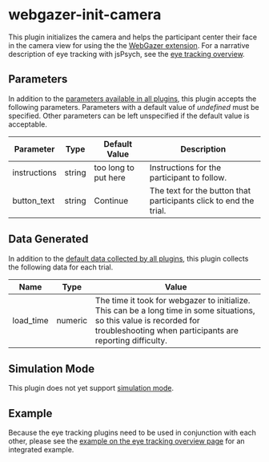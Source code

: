 # webgazer-init-camera

This plugin initializes the camera and helps the participant center their face in the camera view for using the the [WebGazer extension](../../extensions/webgazer). For a narrative description of eye tracking with jsPsych, see the [eye tracking overview](../../overview/eye-tracking). 

## Parameters

In addition to the [parameters available in all plugins](../overview/plugins.md#parameters-available-in-all-plugins), this plugin accepts the following parameters. Parameters with a default value of *undefined* must be specified. Other parameters can be left unspecified if the default value is acceptable.

Parameter | Type | Default Value | Description
----------|------|---------------|------------
instructions | string | too long to put here | Instructions for the participant to follow.
button_text | string | Continue | The text for the button that participants click to end the trial.

## Data Generated

In addition to the [default data collected by all plugins](../overview/plugins.md#data-collected-by-all-plugins), this plugin collects the following data for each trial.

Name | Type | Value
-----|------|------
load_time | numeric | The time it took for webgazer to initialize. This can be a long time in some situations, so this value is recorded for troubleshooting when participants are reporting difficulty.

## Simulation Mode

This plugin does not yet support [simulation mode](../overview/simulation.md).

## Example

Because the eye tracking plugins need to be used in conjunction with each other, please see the [example on the eye tracking overview page](../overview/eye-tracking.md#example) for an integrated example. 
